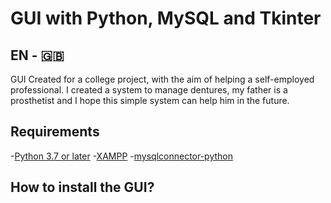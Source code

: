 # GUI with Python, MySQL and Tkinter

## EN - :uk:

GUI Created for a college project, with the aim of helping a self-employed professional. I created a system to manage dentures, my father is a prosthetist and I hope this simple system can help him in the future.

## Requirements
 -[Python 3.7 or later](https://www.python.org/downloads/)
 -[XAMPP](https://www.apachefriends.org/pt_br/download.html)
 -[mysqlconnector-python](https://dev.mysql.com/downloads/connector/python/)
 

## How to install the GUI?

